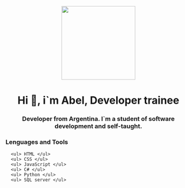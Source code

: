 <div id="header" align="center"> 
<img src="http://www.reactiongifs.com/r/beavis-on-computer.gif" width="200" />
  <h1 align="center"> Hi 👋, i`m Abel, Developer trainee </h1>
  <h3 align="center"> Developer from Argentina. I`m a student of software development and self-taught. </h3>
</div>

<div align="left">
  <h3> Lenguages and Tools </h3>
  <div>
     
      <ul> HTML </ul>
      <ul> CSS </ul>
      <ul> JavaScript </ul>
      <ul> C# </ul>
      <ul> Python </ul>
      <ul> SQL server </ul>
   
  </div>
</div>

### 

<!--
**AbelAlmada92/AbelAlmada92** is a ✨ _special_ ✨ repository because its `README.md` (this file) appears on your GitHub profile.

Here are some ideas to get you started:

- 🔭 I’m currently working on ...
- 🌱 I’m currently learning ...
- 👯 I’m looking to collaborate on ...
- 🤔 I’m looking for help with ...
- 💬 Ask me about ...
- 📫 How to reach me: ...
- 😄 Pronouns: ...
- ⚡ Fun fact: ...
-->

